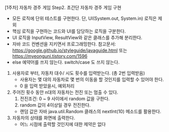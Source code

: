 [1주차] 자동차 경주 게임
Step2. 초간단 자동차 경주 게임 구현
- 모든 로직에 단위 테스트를 구현한다. 단, UI(System.out, System.in) 로직은 제외
- 핵심 로직을 구현하는 코드와 UI를 담당하는 로직을 구분한다.
- UI 로직을 InputView, ResultView와 같은 클래스를 추가해 분리한다.
- 자바 코드 컨벤션을 지키면서 프로그래밍한다.
참고문서: https://google.github.io/styleguide/javaguide.html 또는 https://myeonguni.tistory.com/1596
- else 예약어를 쓰지 않는다. switch/case 도 쓰지 않는다.

1. 사용자로 부터, 자동차 대수/ 시도 횟수를 입력받는다. (총 2번 입력받음)
    - 사용자는 몇 대의 자동차로 몇 번의 이동을 할 것인지를 입력할 수 있어야 한다.
    - 0 을 입력 받았을시, 예외처리
2. 주어진 횟수 동안 n대의 자동차는 전진 또는 멈출 수 있다.
    1) 전진조건: 0 ~ 9 사이에서 random 값을 구한다.
    2) random 값이 4이상일 경우 전진한다.
    - 랜덤 값은 자바 java.util.Random 클래스의 nextInt(10) 메소드를 활용한다.
3. 자동차의 상태를 화면에 출력한다.
    - 어느 시점에 출력할 것인지에 대한 제약은 없다
